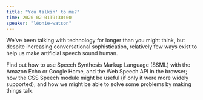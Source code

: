 ```yaml
---
title: "You talkin' to me?"
time: 2020-02-01T9:30:00
speaker: "léonie-watson"
---
```

We've been talking with technology for longer than you might think, but despite increasing conversational sophistication, relatively few ways exist to help us make artificial speech sound human.

Find out how to use Speech Synthesis Markup Language (SSML) with the Amazon Echo or Google Home, and the Web Speech API in the browser; how the CSS Speech module might be useful (if only it were more widely supported); and how we might be able to solve some problems by making things talk.
